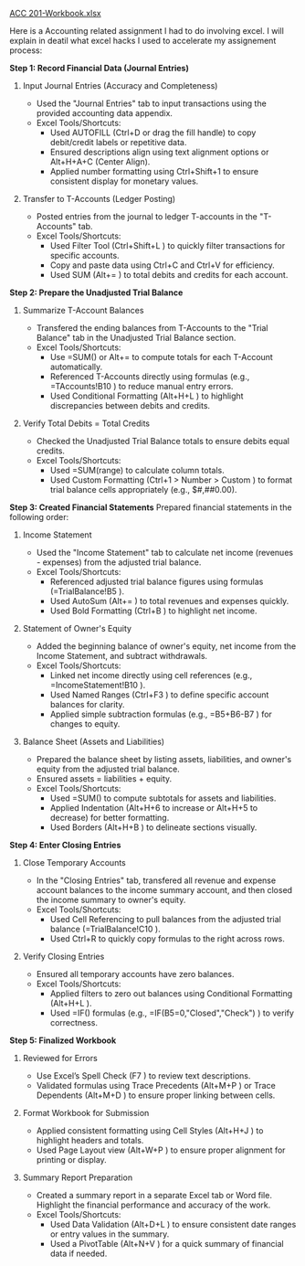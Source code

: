 [ACC 201-Workbook.xlsx](https://github.com/user-attachments/files/17969734/ACC.201-Workbook.xlsx)

Here is a Accounting related assignment I had to do involving excel. I will explain in deatil what excel hacks I used to accelerate my assignement process:

**Step 1: Record Financial Data (Journal Entries)**
1. Input Journal Entries (Accuracy and Completeness)
   - Used the "Journal Entries" tab to input transactions using the provided accounting data appendix.
   - Excel Tools/Shortcuts:
     - Used AUTOFILL (Ctrl+D
 or drag the fill handle) to copy debit/credit labels or repetitive data.
     - Ensured descriptions align using text alignment options or Alt+H+A+C
 (Center Align).
     - Applied number formatting using Ctrl+Shift+1
 to ensure consistent display for monetary values.

2. Transfer to T-Accounts (Ledger Posting)
   - Posted entries from the journal to ledger T-accounts in the "T-Accounts" tab.
   - Excel Tools/Shortcuts:
     - Used Filter Tool (Ctrl+Shift+L
) to quickly filter transactions for specific accounts.
     - Copy and paste data using Ctrl+C
 and Ctrl+V
 for efficiency.
     - Used SUM (Alt+=
) to total debits and credits for each account.


**Step 2: Prepare the Unadjusted Trial Balance**
1. Summarize T-Account Balances
   - Transfered the ending balances from T-Accounts to the "Trial Balance" tab in the Unadjusted Trial Balance section.
   - Excel Tools/Shortcuts:
     - Use =SUM()
 or Alt+=
 to compute totals for each T-Account automatically.
     - Referenced T-Accounts directly using formulas (e.g., =TAccounts!B10
) to reduce manual entry errors.
     - Used Conditional Formatting (Alt+H+L
) to highlight discrepancies between debits and credits.

2. Verify Total Debits = Total Credits
   - Checked the Unadjusted Trial Balance totals to ensure debits equal credits.
   - Excel Tools/Shortcuts:
     - Used =SUM(range)
 to calculate column totals.
     - Used Custom Formatting (Ctrl+1 > Number > Custom
) to format trial balance cells appropriately (e.g., $#,##0.00).


**Step 3: Created Financial Statements**
Prepared financial statements in the following order:

1. Income Statement
   - Used the "Income Statement" tab to calculate net income (revenues - expenses) from the adjusted trial balance.
   - Excel Tools/Shortcuts:
     - Referenced adjusted trial balance figures using formulas (=TrialBalance!B5
).
     - Used AutoSum (Alt+=
) to total revenues and expenses quickly.
     - Used Bold Formatting (Ctrl+B
) to highlight net income.

2. Statement of Owner's Equity
   - Added the beginning balance of owner's equity, net income from the Income Statement, and subtract withdrawals.
   - Excel Tools/Shortcuts:
     - Linked net income directly using cell references (e.g., =IncomeStatement!B10
).
     - Used Named Ranges (Ctrl+F3
) to define specific account balances for clarity.
     - Applied simple subtraction formulas (e.g., =B5+B6-B7
) for changes to equity.

3. Balance Sheet (Assets and Liabilities)
   - Prepared the balance sheet by listing assets, liabilities, and owner's equity from the adjusted trial balance.
   - Ensured assets = liabilities + equity.
   - Excel Tools/Shortcuts:
     - Used =SUM()
 to compute subtotals for assets and liabilities.
     - Applied Indentation (Alt+H+6
 to increase or Alt+H+5
 to decrease) for better formatting.
     - Used Borders (Alt+H+B
) to delineate sections visually.


**Step 4: Enter Closing Entries**
1. Close Temporary Accounts
   - In the "Closing Entries" tab, transfered all revenue and expense account balances to the income summary account, and then closed the income summary to owner's equity.
   - Excel Tools/Shortcuts:
     - Used Cell Referencing to pull balances from the adjusted trial balance (=TrialBalance!C10
).
     - Used Ctrl+R
 to quickly copy formulas to the right across rows.

2. Verify Closing Entries
   - Ensured all temporary accounts have zero balances.
   - Excel Tools/Shortcuts:
     - Applied filters to zero out balances using Conditional Formatting (Alt+H+L
).
     - Used =IF()
 formulas (e.g., =IF(B5=0,"Closed","Check")
) to verify correctness.


**Step 5: Finalized Workbook**
1. Reviewed for Errors
   - Use Excel’s Spell Check (F7
) to review text descriptions.
   - Validated formulas using Trace Precedents (Alt+M+P
) or Trace Dependents (Alt+M+D
) to ensure proper linking between cells.

2. Format Workbook for Submission
   - Applied consistent formatting using Cell Styles (Alt+H+J
) to highlight headers and totals.
   - Used Page Layout view (Alt+W+P
) to ensure proper alignment for printing or display.

3. Summary Report Preparation
   - Created a summary report in a separate Excel tab or Word file. Highlight the financial performance and accuracy of the work.
   - Excel Tools/Shortcuts:
     - Used Data Validation (Alt+D+L
) to ensure consistent date ranges or entry values in the summary.
     - Used a PivotTable (Alt+N+V
) for a quick summary of financial data if needed.
